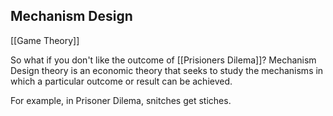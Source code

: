 ## Mechanism Design

[[Game Theory]]

So what if you don't like the outcome of [[Prisioners Dilema]]?  Mechanism Design  theory is an economic theory that seeks to study the mechanisms in which a particular outcome or result can be achieved.

For example, in Prisoner Dilema, snitches get stiches.